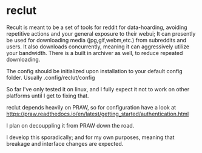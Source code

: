 # reclut

Recult is meant to be a set of tools for reddit for data-hoarding, avoiding repetitive actions and your general exposure to their webui;
It can presently be used for downloading media (jpg,gif,webm,etc.) from subreddits and users.
It also downloads concurrently, meaning it can aggressively utilize your bandwidth. There is a built in archiver as well, to reduce repeated downloading. 

The config should be initialized upon installation to your default config folder. Usually .config/reclut/config

So far I've only tested it on linux, and I fully expect it not to work on other platforms until I get to fixing that.

reclut depends heavily on PRAW, so for configuration have a look at https://praw.readthedocs.io/en/latest/getting_started/authentication.html

I plan on decouppling it from PRAW down the road.


I develop this sporadically; and for my own purposes, meaning that breakage and interface changes are expected.
